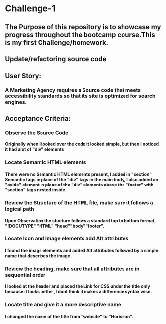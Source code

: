 # Challenge-1

## The Purpose of this repository is to showcase my progress throughout the bootcamp course.This is my first Challenge/homework.

## Update/refactoring source code

## User Story:
### A Marketing Agency requires a Source code that meets accessibility standards so that its site is optimized for search engines.

## Acceptance Criteria:
### Observe the Source Code

#### Originally when I looked over the code it looked simple, but then i noticed it had alot of "div" elements

### Locate Semantic HTML elements

#### There were no Semantic HTML elements present, I added in "section" Semantic tags in place of the "div" tags in the main body, I also added an "aside" element in place of the "div" elements above the "footer" with "section" tags nested inside.

### Review the Structure of the HTML file, make sure it follows a logical path

#### Upon Observation the stucture follows a standard top to bottom format, "!DOCUTYPE" "HTML" "head""body""footer".

### Locate Icon and Image elements add Alt attributes

#### I found the image elements and added Alt attributes followed by a simple name that describes the image.

### Review the heading, make sure that all attributes are in sequential order

#### I looked at the header and placed the Link for CSS under the title only because it looks better ,I dont think it makes a difference syntax wise.

### Locate title and give it a more descriptive name

#### I changed the name of the title from "website" to "Horiseon".
